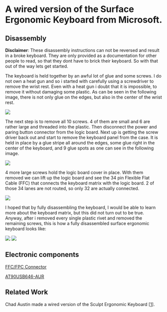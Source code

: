 ﻿# A wired version of the Surface Ergonomic Keyboard from Microsoft.

## Disassembly
**Disclaimer**: These disassembly instructions can not be reversed and result in a broke keyboard. They are only provided as a documentation for other people to read, so that they dont have to brick their keyboard. So with that out of the way lets get started.

The keyboard is held together by an awful lot of glue and some screws. I do not own a heat gun and so i started with carefully using a screwdriver to remove the wrist rest. Even with a heat gun i doubt that it is impossible, to remove it without damaging some plastic. As can be seen in the following image, there is not only glue on the edges, but also in the center of the wrist rest.

![](resources/IMG_3608.png)

The next step is to remove all 10 screws. 4 of them are small and 6 are rather large and threaded into the plastic. Then disconnect the power and paring button connector from the logic board. Next up is getting the screw driver back out and start to remove the keyboard panel from the case. It is held in place by a glue stripe all around the edges, some glue right in the center of the keyboard, and 9 glue spots as one can see in the following image.

![](resources/IMG_3609.png)

4 more large screws hold the logic board cover in place. With them removed we can lift up the logic board and see the 34 pin Flexible Flat Cable (FFC) that connects the keyboard matrix with the logic board. 2 of those 34 lanes are not routed, so only 32 are actually connected.

![](resources/IMG_3611.png)

I hoped that by fully disassembling the keyboard, I would be able to learn more about the keyboard matrix, but this did not turn out to be true. Anyway, after i removed every single plastic rivet and removed the remaining screws, this is how a fully disassembled surface ergonomic keyboard looks like:

![](resources/IMG_3632.png)
![](resources/IMG_3633.png)

## Electronic components

[FFC/FPC Connector](https://www.digikey.de/product-detail/de/F52R-1A7H1-11034/609-F52R-1A7H1-11034DKR-ND/11564783?itemSeq=366870776)

[AT90USB646-AUR](https://www.digikey.de/product-detail/de/microchip-technology/AT90USB646-AUR/AT90USB646-AURCT-ND/3789393)

## Related Work
Chad Austin made a wired version of the Sculpt Ergonomic Keyboard [[1]].
 
[1]: https://chadaustin.me/2021/02/wired-sculpt/
